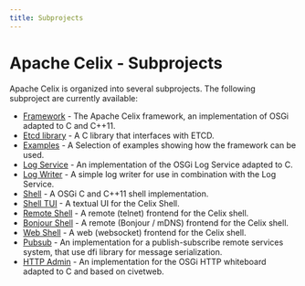 ```yaml
---
title: Subprojects
---
```


<!--
Licensed to the Apache Software Foundation (ASF) under one or more
contributor license agreements.  See the NOTICE file distributed with
this work for additional information regarding copyright ownership.
The ASF licenses this file to You under the Apache License, Version 2.0
(the "License"); you may not use this file except in compliance with
the License.  You may obtain a copy of the License at
   
    http://www.apache.org/licenses/LICENSE-2.0

Unless required by applicable law or agreed to in writing, software
distributed under the License is distributed on an "AS IS" BASIS,
WITHOUT WARRANTIES OR CONDITIONS OF ANY KIND, either express or implied.
See the License for the specific language governing permissions and
limitations under the License.
-->

# Apache Celix - Subprojects

Apache Celix is organized into several subprojects. The following subproject are currently available:

* [Framework](../../libs/framework) - The Apache Celix framework, an implementation of OSGi adapted to C and C++11.
* [Etcd library](../../libs/etcdlib) - A C library that interfaces with ETCD.
* [Examples](../../examples) - A Selection of examples showing how the framework can be used.
* [Log Service](../../bundles/logging) - An implementation of the OSGi Log Service adapted to C.
* [Log Writer](../../bundles/loggin/log_writersr) - A simple log writer for use in combination with the Log Service.
* [Shell](../../bundles/shell/shell/README.md) - A OSGi C and C++11 shell implementation.
* [Shell TUI](../../bundles/shell/shell_tui) - A textual UI for the Celix Shell.
* [Remote Shell](../../bundles/shell/remote_shell) - A remote (telnet) frontend for the Celix shell.
* [Bonjour Shell](../../bundles/shell/shell_bonjour) - A remote (Bonjour / mDNS) frontend for the Celix shell.
* [Web Shell](../../bundles/shell/shell_wui) - A web (websocket) frontend for the Celix shell.
* [Pubsub](../../bundles/pubsub) - An implementation for a publish-subscribe remote services system, that use dfi library for message serialization.
* [HTTP Admin](../../bundles/http_admin) - An implementation for the OSGi HTTP whiteboard adapted to C and based on civetweb.
